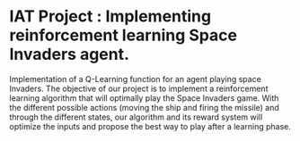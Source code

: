 # IAT Project : Implementing reinforcement learning Space Invaders agent.
Implementation of a Q-Learning function for an agent playing space Invaders.
The objective of our project is to implement a reinforcement learning algorithm that will optimally play the Space Invaders game. With the different possible actions (moving the ship and firing the missile) and through the different states, our algorithm and its reward system will optimize the inputs and propose the best way to play after a learning phase.
